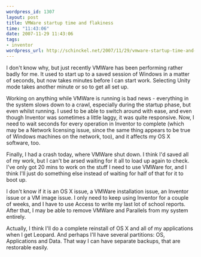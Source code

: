```yaml
--- 
wordpress_id: 1307
layout: post
title: VMWare startup time and flakiness
time: "11:43:06"
date: 2007-11-29 11:43:06
tags: 
- inventor
wordpress_url: http://schinckel.net/2007/11/29/vmware-startup-time-and-flakiness/
---
```

I don't know why, but just recently VMWare has been performing rather badly for me. It used to start up to a saved session of Windows in a matter of seconds, but now takes minutes before I can start work. Selecting Unity mode takes another minute or so to get all set up.

Working on anything while VMWare is running is bad news - everything in the system slows down to a crawl, especially during the startup phase, but even whilst running. I used to be able to switch around with ease, and even though Inventor was sometimes a little laggy, it was quite responsive. Now, I need to wait seconds for every operation in Inventor to complete (which may be a Network licensing issue, since the same thing appears to be true of Windows machines on the network, too), and it affects my OS X software, too.

Finally, I had a crash today, where VMWare shut down. I think I'd saved all of my work, but I can't be arsed waiting for it all to load up again to check. I've only got 20 mins to work on the stuff I need to use VMWare for, and I think I'll just do something else instead of waiting for half of that for it to boot up.

I don't know if it is an OS X issue, a VMWare installation issue, an Inventor issue or a VM image issue. I only need to keep using Inventor for a couple of weeks, and I have to use Access to write my last lot of school reports. After that, I may be able to remove VMWare and Parallels from my system entirely.

Actually, I think I'll do a complete reinstall of OS X and all of my applications when I get Leopard. And perhaps I'll have several partitions: OS, Applications and Data. That way I can have separate backups, that are restorable easily.
